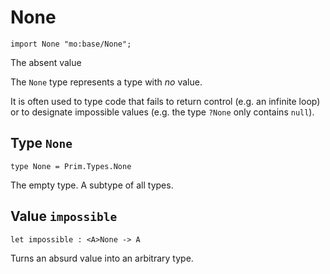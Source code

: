 # None

```motoko name=import
import None "mo:base/None";
```

The absent value

The `None` type represents a type with _no_ value.

It is often used to type code that fails to return control (e.g. an infinite loop)
or to designate impossible values (e.g. the type `?None` only contains `null`).

## Type `None`
```motoko no-repl
type None = Prim.Types.None
```

The empty type. A subtype of all types.

## Value `impossible`
```motoko no-repl
let impossible : <A>None -> A
```

Turns an absurd value into an arbitrary type.
